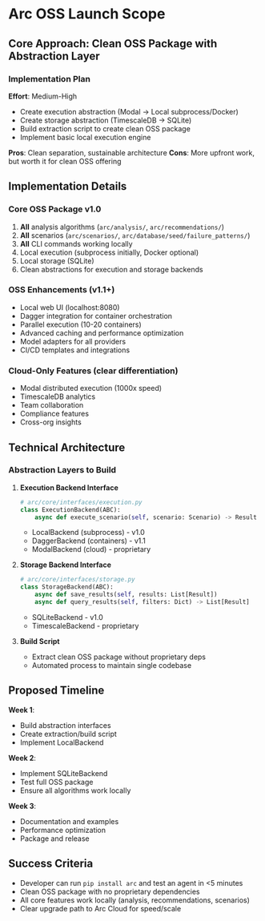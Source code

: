 # Arc OSS Launch Scope

## Core Approach: Clean OSS Package with Abstraction Layer

### Implementation Plan
**Effort**: Medium-High
- Create execution abstraction (Modal → Local subprocess/Docker)
- Create storage abstraction (TimescaleDB → SQLite)
- Build extraction script to create clean OSS package
- Implement basic local execution engine

**Pros**: Clean separation, sustainable architecture
**Cons**: More upfront work, but worth it for clean OSS offering

## Implementation Details

### Core OSS Package v1.0
1. **All** analysis algorithms (`arc/analysis/`, `arc/recommendations/`)
2. **All** scenarios (`arc/scenarios/`, `arc/database/seed/failure_patterns/`)
3. **All** CLI commands working locally
4. Local execution (subprocess initially, Docker optional)
5. Local storage (SQLite)
6. Clean abstractions for execution and storage backends

### OSS Enhancements (v1.1+)
- Local web UI (localhost:8080)
- Dagger integration for container orchestration
- Parallel execution (10-20 containers)
- Advanced caching and performance optimization
- Model adapters for all providers
- CI/CD templates and integrations

### Cloud-Only Features (clear differentiation)
- Modal distributed execution (1000x speed)
- TimescaleDB analytics
- Team collaboration
- Compliance features
- Cross-org insights

## Technical Architecture

### Abstraction Layers to Build

1. **Execution Backend Interface**
   ```python
   # arc/core/interfaces/execution.py
   class ExecutionBackend(ABC):
       async def execute_scenario(self, scenario: Scenario) -> Result
   ```
   - LocalBackend (subprocess) - v1.0
   - DaggerBackend (containers) - v1.1
   - ModalBackend (cloud) - proprietary

2. **Storage Backend Interface**
   ```python
   # arc/core/interfaces/storage.py
   class StorageBackend(ABC):
       async def save_results(self, results: List[Result])
       async def query_results(self, filters: Dict) -> List[Result]
   ```
   - SQLiteBackend - v1.0
   - TimescaleBackend - proprietary

3. **Build Script**
   - Extract clean OSS package without proprietary deps
   - Automated process to maintain single codebase

## Proposed Timeline

**Week 1**: 
- Build abstraction interfaces
- Create extraction/build script
- Implement LocalBackend

**Week 2**: 
- Implement SQLiteBackend
- Test full OSS package
- Ensure all algorithms work locally

**Week 3**: 
- Documentation and examples
- Performance optimization
- Package and release

## Success Criteria
- Developer can run `pip install arc` and test an agent in <5 minutes
- Clean OSS package with no proprietary dependencies
- All core features work locally (analysis, recommendations, scenarios)
- Clear upgrade path to Arc Cloud for speed/scale